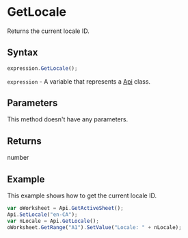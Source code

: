 # GetLocale

Returns the current locale ID.

## Syntax

```javascript
expression.GetLocale();
```

`expression` - A variable that represents a [Api](../Api.md) class.

## Parameters

This method doesn't have any parameters.

## Returns

number

## Example

This example shows how to get the current locale ID.

```javascript editor-xlsx
var oWorksheet = Api.GetActiveSheet();
Api.SetLocale("en-CA");
var nLocale = Api.GetLocale();
oWorksheet.GetRange("A1").SetValue("Locale: " + nLocale);
```
